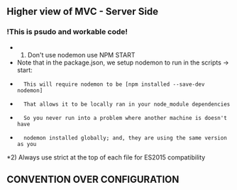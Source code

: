 ## Higher view of MVC - Server Side

### !This is psudo and workable code!


* 1) Don't use nodemon use NPM START
* 	Note that in the package.json, we setup nodemon to run in the scripts -> start:
*		This will require nodemon to be [npm installed --save-dev nodemon]
*		That allows it to be locally ran in your node_module dependencies
*		So you never run into a problem where another machine is doesn't have
*		nodemon installed globally; and, they are using the same version as you


*2) Always use strict at the top of each file for ES2015 compatibility



## CONVENTION OVER CONFIGURATION
